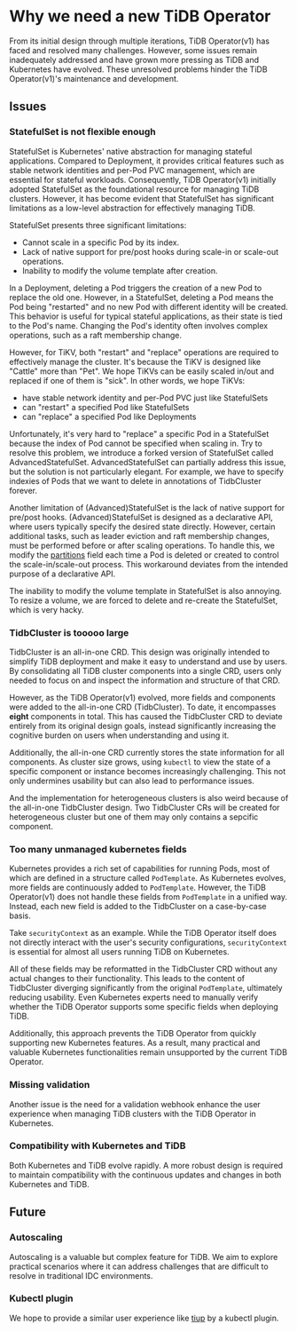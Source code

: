 # Why we need a new TiDB Operator

From its initial design through multiple iterations, TiDB Operator(v1) has faced and resolved many challenges. However, some issues remain inadequately addressed and have grown more pressing as TiDB and Kubernetes have evolved. These unresolved problems hinder the TiDB Operator(v1)'s maintenance and development.

## Issues

### StatefulSet is not flexible enough

StatefulSet is Kubernetes' native abstraction for managing stateful applications. Compared to Deployment, it provides critical features such as stable network identities and per-Pod PVC management, which are essential for stateful workloads. Consequently, TiDB Operator(v1) initially adopted StatefulSet as the foundational resource for managing TiDB clusters. However, it has become evident that StatefulSet has significant limitations as a low-level abstraction for effectively managing TiDB.

StatefulSet presents three significant limitations:
- Cannot scale in a specific Pod by its index.
- Lack of native support for pre/post hooks during scale-in or scale-out operations.
- Inability to modify the volume template after creation.

In a Deployment, deleting a Pod triggers the creation of a new Pod to replace the old one. However, in a StatefulSet, deleting a Pod means the Pod being "restarted" and no new Pod with different identity will be created. This behavior is useful for typical stateful applications, as their state is tied to the Pod's name. Changing the Pod's identity often involves complex operations, such as a raft membership change.

However, for TiKV, both "restart" and "replace" operations are required to effectively manage the cluster. It's because the TiKV is designed like "Cattle" more than "Pet". We hope TiKVs can be easily scaled in/out and replaced if one of them is "sick". In other words, we hope TiKVs:

- have stable network identity and per-Pod PVC just like StatefulSets
- can "restart" a specified Pod like StatefulSets
- can "replace" a specified Pod like Deployments

Unfortunately, it's very hard to "replace" a specific Pod in a StatefulSet because the index of Pod cannot be specified when scaling in. Try to resolve this problem, we introduce a forked version of StatefulSet called AdvancedStatefulSet. AdvancedStatefulSet can partially address this issue, but the solution is not particularly elegant. For example, we have to specify indexies of Pods that we want to delete in annotations of TidbCluster forever.

Another limitation of (Advanced)StatefulSet is the lack of native support for pre/post hooks. (Advanced)StatefulSet is designed as a declarative API, where users typically specify the desired state directly. However, certain additional tasks, such as leader eviction and raft membership changes, must be performed before or after scaling operations. To handle this, we modify the [partitions](https://kubernetes.io/docs/concepts/workloads/controllers/statefulset/#partitions) field each time a Pod is deleted or created to control the scale-in/scale-out process. This workaround deviates from the intended purpose of a declarative API.

The inability to modify the volume template in StatefulSet is also annoying. To resize a volume, we are forced to delete and re-create the StatefulSet, which is very hacky.

### TidbCluster is tooooo large

TidbCluster is an all-in-one CRD. This design was originally intended to simplify TiDB deployment and make it easy to understand and use by users. By consolidating all TiDB cluster components into a single CRD, users only needed to focus on and inspect the information and structure of that CRD.

However, as the TiDB Operator(v1) evolved, more fields and components were added to the all-in-one CRD (TidbCluster). To date, it encompasses **eight** components in total. This has caused the TidbCluster CRD to deviate entirely from its original design goals, instead significantly increasing the cognitive burden on users when understanding and using it.

Additionally, the all-in-one CRD currently stores the state information for all components. As cluster size grows, using `kubectl` to view the state of a specific component or instance becomes increasingly challenging. This not only undermines usability but can also lead to performance issues.

And the implementation for heterogeneous clusters is also weird because of the all-in-one TidbCluster design. Two TidbCluster CRs will be created for heterogeneous cluster but one of them may only contains a sepcific component.

### Too many unmanaged kubernetes fields

Kubernetes provides a rich set of capabilities for running Pods, most of which are defined in a structure called `PodTemplate`. As Kubernetes evolves, more fields are continuously added to `PodTemplate`. However, the TiDB Operator(v1) does not handle these fields from `PodTemplate` in a unified way. Instead, each new field is added to the TidbCluster on a case-by-case basis.

Take `securityContext` as an example. While the TiDB Operator itself does not directly interact with the user's security configurations, `securityContext` is essential for almost all users running TiDB on Kubernetes.

All of these fields may be reformatted in the TidbCluster CRD without any actual changes to their functionality. This leads to the content of TidbCluster diverging significantly from the original `PodTemplate`, ultimately reducing usability. Even Kubernetes experts need to manually verify whether the TiDB Operator supports some specific fields when deploying TiDB.

Additionally, this approach prevents the TiDB Operator from quickly supporting new Kubernetes features. As a result, many practical and valuable Kubernetes functionalities remain unsupported by the current TiDB Operator.

### Missing validation

Another issue is the need for a validation webhook enhance the user experience when managing TiDB clusters with the TiDB Operator in Kubernetes.

### Compatibility with Kubernetes and TiDB

Both Kubernetes and TiDB evolve rapidly. A more robust design is required to maintain compatibility with the continuous updates and changes in both Kubernetes and TiDB.

## Future

### Autoscaling

Autoscaling is a valuable but complex feature for TiDB. We aim to explore practical scenarios where it can address challenges that are difficult to resolve in traditional IDC environments.

### Kubectl plugin

We hope to provide a similar user experience like [tiup](https://github.com/pingcap/tiup) by a kubectl plugin.
